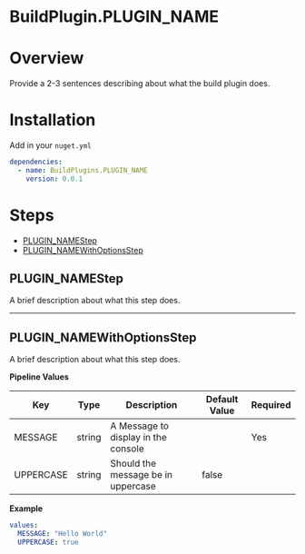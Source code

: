 # BuildPlugin.PLUGIN_NAME

# Overview
Provide a 2-3 sentences describing about what the build plugin does.

# Installation
Add in your `nuget.yml`
```yml
dependencies:
  - name: BuildPlugins.PLUGIN_NAME
    version: 0.0.1
```

# Steps

* [PLUGIN_NAMEStep](#plugin_namestep)
* [PLUGIN_NAMEWithOptionsStep](#plugin_namewithoptionsstep)

## PLUGIN_NAMEStep

A brief description about what this step does.

---
## PLUGIN_NAMEWithOptionsStep

A brief description about what this step does.

**Pipeline Values**

| Key       | Type    | Description                          | Default Value  | Required |
| --------- | ------- | ------------------------------------ | -------------- | -------- |
| MESSAGE   | string  | A Message to display in the console  |                | Yes      |
| UPPERCASE | string  | Should the message be in uppercase   | false          |          |

**Example**

```yml
values:
  MESSAGE: "Hello World"
  UPPERCASE: true
```
